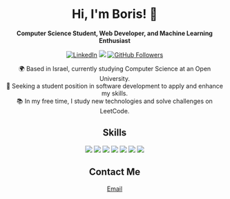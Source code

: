 <h1 align="center">Hi, I'm Boris! 👋</h1>

<p align="center">
  <b>Computer Science Student, Web Developer, and Machine Learning Enthusiast</b>
</p>

<p align="center">
  <a href="https://www.linkedin.com/in/boris-teplitskiy-54a490249"><img src="https://img.shields.io/badge/-LinkedIn-blue" alt="LinkedIn"></a>
  <a href="mailto:teplitskiyb@gmail.com"><img src="https://img.shields.io/badge/Email-teplitskiyb@gmail.com-red"></a>
  <a href="https://github.com/borisTL"><img src="https://img.shields.io/github/followers/borisTL?label=Follow&style=social" alt="GitHub Followers"></a>
</p>

<p align="center">
  🌍 Based in Israel, currently studying Computer Science at an Open University.<br>
  💼 Seeking a student position in software development to apply and enhance my skills.<br>
  📚 In my free time, I study new technologies and solve challenges on LeetCode.<br>
</p>

<h2 align="center">Skills</h2>
<p align="center">
  <img src="https://img.shields.io/badge/Python-3670A0?style=for-the-badge&logo=python&logoColor=ffdd54">
  <img src="https://img.shields.io/badge/C-00599C?style=for-the-badge&logo=c&logoColor=white">
  <img src="https://img.shields.io/badge/JavaScript-323330?style=for-the-badge&logo=javascript&logoColor=F7DF1E">
  <img src="https://img.shields.io/badge/HTML5-E34F26?style=for-the-badge&logo=html5&logoColor=white">
  <img src="https://img.shields.io/badge/CSS3-1572B6?style=for-the-badge&logo=css3&logoColor=white">
  <img src="https://img.shields.io/badge/Node.js-43853D?style=for-the-badge&logo=node.js&logoColor=white">
  <img src="https://img.shields.io/badge/MongoDB-4EA94B?style=for-the-badge&logo=mongodb&logoColor=white">
</p>



<h2 align="center">Contact Me</h2>
<p align="center">
  <a href="mailto:teplitskiyb@gmail.com" >Email</a>
</p>

